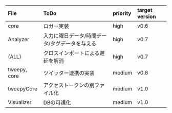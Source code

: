 |File|ToDo|priority|target version|
|:---|:---|:---|:---|
|core|ロガー実装|high|v0.6|
|Analyzer|入力に曜日データ/時間データ/タグデータを与える|high|v0.7|
|(ALL)|クロスインポートによる遅延を解消|high|v0.7|
|tweepy, core|ツイッター連携の実装|medium|v0.8|
|tweepyCore|アクセストークンの別ファイル化|medium|v1.0|
|Visualizer|DBの可視化|medium|v1.0|

